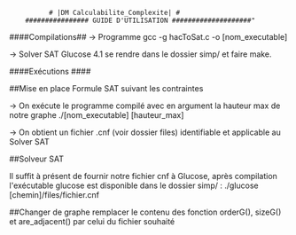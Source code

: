 			  # |DM Calculabilite_Complexite| #
	    ################ GUIDE D'UTILISATION ####################"

####Compilations##
-> Programme
gcc -g hacToSat.c -o [nom_executable]

-> Solver SAT Glucose 4.1
se rendre dans le dossier simp/ et faire make.

####Exécutions ####

##Mise en place Formule SAT suivant les contraintes

-> On exécute le programme compilé avec en argument la hauteur max de notre graphe
./[nom_executable] [hauteur_max]

-> On obtient un fichier .cnf (voir dossier files) identifiable et applicable au Solver SAT 

##Solveur SAT

Il suffit à présent de fournir notre fichier cnf à Glucose, après compilation l'exécutable glucose est disponible dans le dossier simp/  :
./glucose [chemin]/files/fichier.cnf

##Changer de graphe
 remplacer le contenu des fonction orderG(), sizeG() et are_adjacent() par celui du fichier souhaité 
